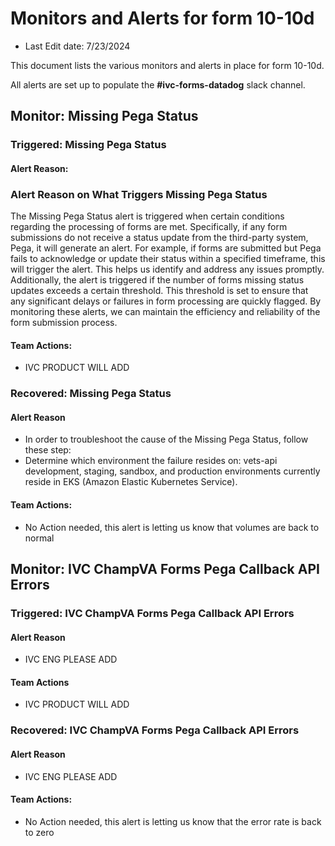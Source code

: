# Monitors and Alerts for form 10-10d
- Last Edit date: 7/23/2024 

This document lists the various monitors and alerts in place for form 10-10d.

All alerts are set up to populate the **#ivc-forms-datadog** slack channel.


## Monitor: Missing Pega Status
### Triggered: Missing Pega Status
#### Alert Reason:
### Alert Reason on What Triggers Missing Pega Status

The Missing Pega Status alert is triggered when certain conditions regarding the processing of forms are met. Specifically, if any form submissions do not receive a status update from the third-party system, Pega, it will generate an alert. For example, if forms are submitted but Pega fails to acknowledge or update their status within a specified timeframe, this will trigger the alert. This helps us identify and address any issues promptly. Additionally, the alert is triggered if the number of forms missing status updates exceeds a certain threshold. This threshold is set to ensure that any significant delays or failures in form processing are quickly flagged. By monitoring these alerts, we can maintain the efficiency and reliability of the form submission process.

#### Team Actions:
- IVC PRODUCT WILL ADD

### Recovered: Missing Pega Status
#### Alert Reason
- In order to troubleshoot the cause of the Missing Pega Status, follow these step:
- Determine which environment the failure resides on: vets-api development, staging, sandbox, and production environments currently reside in EKS (Amazon Elastic Kubernetes Service).
#### Team Actions:
- No Action needed, this alert is letting us know that volumes are back to normal

## Monitor: IVC ChampVA Forms Pega Callback API Errors
### Triggered: IVC ChampVA Forms Pega Callback API Errors
#### Alert Reason
- IVC ENG PLEASE ADD
#### Team Actions
- IVC PRODUCT WILL ADD

### Recovered: IVC ChampVA Forms Pega Callback API Errors
#### Alert Reason
- IVC ENG PLEASE ADD
#### Team Actions:
- No Action needed, this alert is letting us know that the error rate is back to zero
